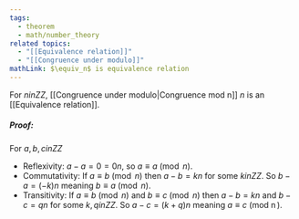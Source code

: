 ```yaml
---
tags:
  - theorem
  - math/number_theory
related topics:
  - "[[Equivalence relation]]"
  - "[[Congruence under modulo]]"
mathLink: $\equiv_n$ is equivalence relation
---
```

For $n in ZZ$, [[Congruence under modulo|Congruence mod n]] $n$ is an [[Equivalence relation]].
##### Proof:
For $a,b,c in ZZ$
- Reflexivity:
	$a-a = 0 = 0n$, so $a\equiv a\ (\operatorname{mod}\ n)$.
- Commutativity:
	If $a\equiv b\ (\operatorname{mod}\ n)$ then $a-b=kn$ for some $k in ZZ$. So $b-a = (-k)n$ meaning $b\equiv a\ (\operatorname{mod}\ n)$.
- Transitivity:
	If $a\equiv b\ (\operatorname{mod}\ n)$ and $b\equiv c\ (\operatorname{mod}\ n)$ then $a-b = kn$ and $b-c=qn$ for some $k,q in ZZ$. So $a-c=(k+q)n$ meaning $a\equiv c\ (\operatorname{mod\ n})$.